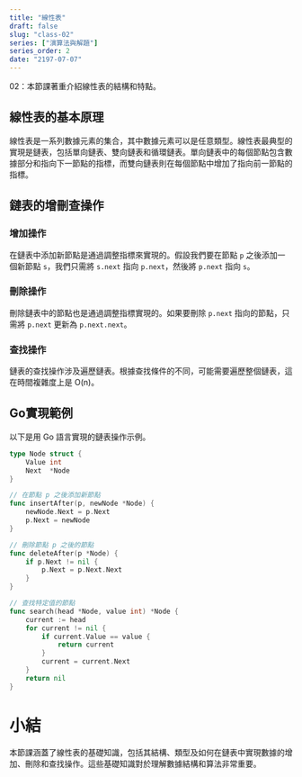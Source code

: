 ```yaml
---
title: "線性表"
draft: false
slug: "class-02"
series: ["演算法與解題"]
series_order: 2
date: "2197-07-07"
---
```

02：本節課著重介紹線性表的結構和特點。

## 線性表的基本原理
線性表是一系列數據元素的集合，其中數據元素可以是任意類型。線性表最典型的實現是鏈表，包括單向鏈表、雙向鏈表和循環鏈表。單向鏈表中的每個節點包含數據部分和指向下一節點的指標，而雙向鏈表則在每個節點中增加了指向前一節點的指標。

## 鏈表的增刪查操作

### 增加操作
在鏈表中添加新節點是通過調整指標來實現的。假設我們要在節點 `p` 之後添加一個新節點 `s`，我們只需將 `s.next` 指向 `p.next`，然後將 `p.next` 指向 `s`。

### 刪除操作
刪除鏈表中的節點也是通過調整指標實現的。如果要刪除 `p.next` 指向的節點，只需將 `p.next` 更新為 `p.next.next`。

### 查找操作
鏈表的查找操作涉及遍歷鏈表。根據查找條件的不同，可能需要遍歷整個鏈表，這在時間複雜度上是 O(n)。

## Go實現範例
以下是用 Go 語言實現的鏈表操作示例。

```go
type Node struct {
    Value int
    Next  *Node
}

// 在節點 p 之後添加新節點
func insertAfter(p, newNode *Node) {
    newNode.Next = p.Next
    p.Next = newNode
}

// 刪除節點 p 之後的節點
func deleteAfter(p *Node) {
    if p.Next != nil {
        p.Next = p.Next.Next
    }
}

// 查找特定值的節點
func search(head *Node, value int) *Node {
    current := head
    for current != nil {
        if current.Value == value {
            return current
        }
        current = current.Next
    }
    return nil
}
```

# 小結
本節課涵蓋了線性表的基礎知識，包括其結構、類型及如何在鏈表中實現數據的增加、刪除和查找操作。這些基礎知識對於理解數據結構和算法非常重要。